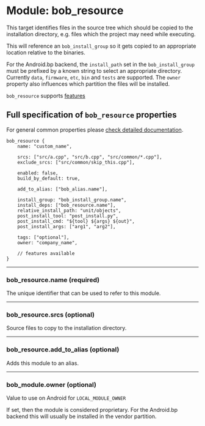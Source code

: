 # Module: bob_resource

This target identifies files in the source tree which should be copied to
the installation directory, e.g. files which the project may
need while executing.

This will reference an `bob_install_group` so it gets copied to an appropriate location
relative to the binaries.

For the Android.bp backend, the `install_path` set in the
`bob_install_group` must be prefixed by a known string to select an
appropriate directory. Currently `data`, `firmware`, `etc`, `bin` and
`tests` are supported. The `owner` property also influences which
partition the files will be installed.

`bob_resource` supports [features](../features.md)

## Full specification of `bob_resource` properties

For general common properties please
[check detailed documentation](common_module_properties.md).

```bp
bob_resource {
    name: "custom_name",

    srcs: ["src/a.cpp", "src/b.cpp", "src/common/*.cpp"],
    exclude_srcs: ["src/common/skip_this.cpp"],

    enabled: false,
    build_by_default: true,

    add_to_alias: ["bob_alias.name"],

    install_group: "bob_install_group.name",
    install_deps: ["bob_resource.name"],
    relative_install_path: "unit/objects",
    post_install_tool: "post_install.py",
    post_install_cmd: "${tool} ${args} ${out}",
    post_install_args: ["arg1", "arg2"],

    tags: ["optional"],
    owner: "company_name",

    // features available
}
```

---

### **bob_resource.name** (required)

The unique identifier that can be used to refer to this module.

---

### **bob_resource.srcs** (optional)

Source files to copy to the installation directory.

---

### **bob_resource.add_to_alias** (optional)

Adds this module to an alias.

---

### **bob_module.owner** (optional)

Value to use on Android for `LOCAL_MODULE_OWNER`

If set, then the module is considered proprietary. For the Android.bp
backend this will usually be installed in the vendor partition.
